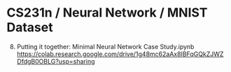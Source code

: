 # CS231n / Neural Network / MNIST Dataset

8. Putting it together: Minimal Neural Network Case Study.ipynb
https://colab.research.google.com/drive/1g48mc62aAx8IBFqGQkZJWZDfdgB0OBLG?usp=sharing
